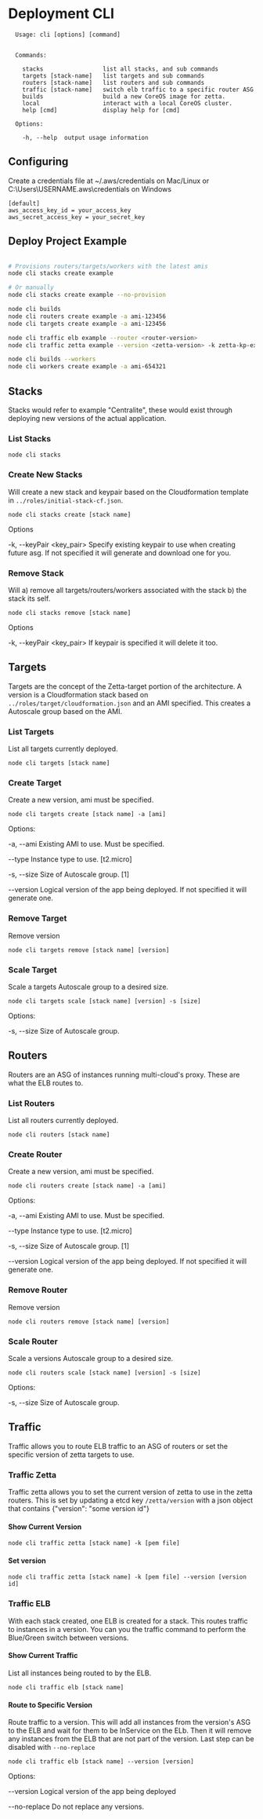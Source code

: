 # Deployment CLI


```
  Usage: cli [options] [command]


  Commands:

    stacks                 list all stacks, and sub commands
    targets [stack-name]   list targets and sub commands
    routers [stack-name]   list routers and sub commands
    traffic [stack-name]   switch elb traffic to a specific router ASG
    builds                 build a new CoreOS image for zetta.
    local                  interact with a local CoreOS cluster.
    help [cmd]             display help for [cmd]

  Options:

    -h, --help  output usage information
```


## Configuring

Create a credentials file at ~/.aws/credentials on Mac/Linux or C:\Users\USERNAME\.aws\credentials on Windows

```
[default]
aws_access_key_id = your_access_key
aws_secret_access_key = your_secret_key

```

## Deploy Project Example

```bash

# Provisions routers/targets/workers with the latest amis
node cli stacks create example

# Or manually
node cli stacks create example --no-provision

node cli builds
node cli routers create example -a ami-123456
node cli targets create example -a ami-123456

node cli traffic elb example --router <router-version>
node cli traffic zetta example --version <zetta-version> -k zetta-kp-example.pem

node cli builds --workers
node cli workers create example -a ami-654321

```



## Stacks

Stacks would refer to example "Centralite", these would exist through deploying new versions of the actual application.


### List Stacks

`node cli stacks`

### Create New Stacks

Will create a new stack and keypair based on the Cloudformation template in `../roles/initial-stack-cf.json`.

`node cli stacks create [stack name]`

Options

-k, --keyPair <key_pair>  Specify existing keypair to use when creating future asg. If not specified it will generate and download one for you.

### Remove Stack

Will a) remove all targets/routers/workers associated with the stack b) the stack its self.

`node cli stacks remove [stack name]`

Options

-k, --keyPair <key_pair>  If keypair is specified it will delete it too.


## Targets

Targets are the concept of the Zetta-target portion of the architecture. A version is a Cloudformation stack based on `../roles/target/cloudformation.json` and an AMI specified. This creates a Autoscale group based on the AMI.


### List Targets

List all targets currently deployed.

`node cli targets [stack name]`


### Create Target

Create a new version, ami must be specified.

`node cli targets create [stack name] -a [ami]`

Options:

  -a, --ami <ami>             Existing AMI to use. Must be specified.

  --type <instance type>      Instance type to use. [t2.micro]

  -s, --size <cluster stize>  Size of Autoscale group. [1]

  --version <app version>     Logical version of the app being deployed. If not specified it will generate one.


### Remove Target

Remove version

`node cli targets remove [stack name] [version]`

### Scale Target

Scale a targets Autoscale group to a desired size.

`node cli targets scale [stack name] [version] -s [size]`

Options:

  -s, --size <cluster stize>  Size of Autoscale group.


## Routers

Routers are an ASG of instances running multi-cloud's proxy. These are what the ELB routes to.

### List Routers

List all routers currently deployed.

`node cli routers [stack name]`


### Create Router

Create a new version, ami must be specified.

`node cli routers create [stack name] -a [ami]`

Options:

  -a, --ami <ami>             Existing AMI to use. Must be specified.

  --type <instance type>      Instance type to use. [t2.micro]

  -s, --size <cluster stize>  Size of Autoscale group. [1]

  --version <app version>     Logical version of the app being deployed. If not specified it will generate one.


### Remove Router

Remove version

`node cli routers remove [stack name] [version]`

### Scale Router

Scale a versions Autoscale group to a desired size.

`node cli routers scale [stack name] [version] -s [size]`

Options:

  -s, --size <cluster stize>  Size of Autoscale group.



## Traffic

Traffic allows you to route ELB traffic to an ASG of routers or set the specific version of zetta targets to use.

### Traffic Zetta

Traffic zetta allows you to set the current version of zetta to use in the zetta routers. This is set by updating a etcd key `/zetta/version` with a json object that contains {"version": "some version id"}


#### Show Current Version

`node cli traffic zetta [stack name] -k [pem file]`

#### Set version

`node cli traffic zetta [stack name] -k [pem file] --version [version id]`


### Traffic ELB

With each stack created, one ELB is created for a stack. This routes traffic to instances in a version. You can you the traffic command to perform the Blue/Green switch between versions.

#### Show Current Traffic

List all instances being routed to by the ELB.

`node cli traffic elb [stack name]`

#### Route to Specific Version

Route traffic to a version. This will add all instances from the version's ASG to the ELB and wait for them to be InService on the ELb. Then it will remove any instances from the ELB that are not part of the version. Last step can be disabled with `--no-replace`

`node cli traffic elb [stack name] --version [version]`


Options:

  --version <app version>  Logical version of the app being deployed

  --no-replace             Do not replace any versions.

